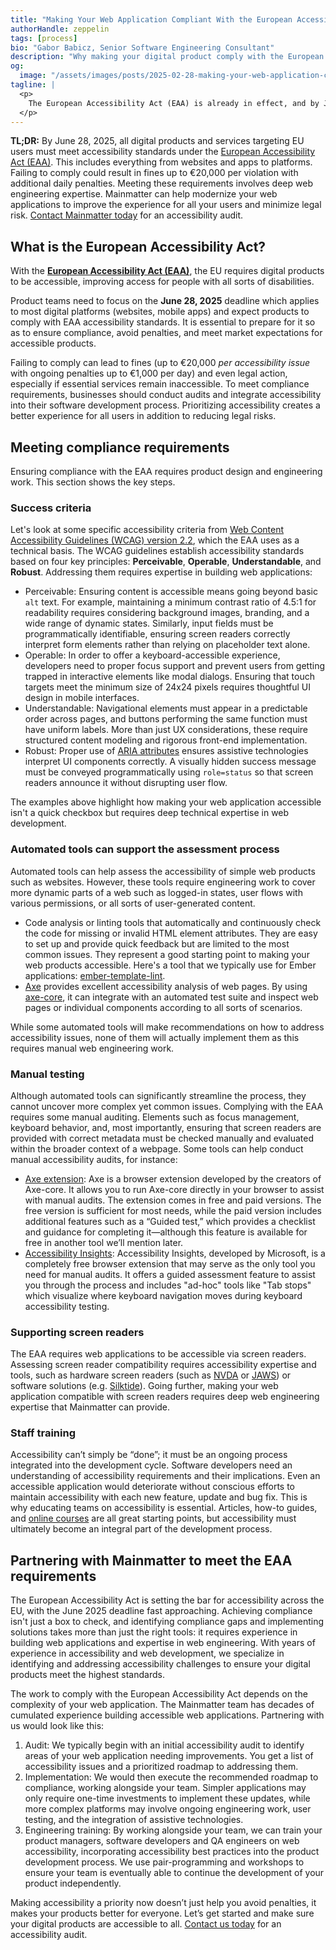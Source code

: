 ```yaml
---
title: "Making Your Web Application Compliant With the European Accessibility Act"
authorHandle: zeppelin
tags: [process]
bio: "Gabor Babicz, Senior Software Engineering Consultant"
description: "Why making your digital product comply with the European Accessibility Act by June 2025 requires web engineering expertise."
og:
  image: "/assets/images/posts/2025-02-28-making-your-web-application-compliant-with-the-european-accessibility-act/og-image.png"
tagline: |
  <p>
    The European Accessibility Act (EAA) is already in effect, and by June 2025, digital products targeting European users must be fully accessible to people with disabilities. If you haven't started planning for compliance, now is the time because non-compliance could cost your business.
  </p>
---
```


**TL;DR:** By June 28, 2025, all digital products and services targeting EU users must meet accessibility standards under the [European Accessibility Act (EAA)](https://employment-social-affairs.ec.europa.eu/policies-and-activities/social-protection-social-inclusion/persons-disabilities/union-equality-strategy-rights-persons-disabilities-2021-2030/european-accessibility-act_en). This includes everything from websites and apps to platforms. Failing to comply could result in fines up to €20,000 per violation with additional daily penalties. Meeting these requirements involves deep web engineering expertise. Mainmatter can help modernize your web applications to improve the experience for all your users and minimize legal risk. [Contact Mainmatter today](/contact) for an accessibility audit.

## What is the **European Accessibility Act**?

With the **[European Accessibility Act (EAA)](https://employment-social-affairs.ec.europa.eu/policies-and-activities/social-protection-social-inclusion/persons-disabilities/union-equality-strategy-rights-persons-disabilities-2021-2030/european-accessibility-act_en)**, the EU requires digital products to be accessible, improving access for people with all sorts of disabilities.

Product teams need to focus on the **June 28, 2025** deadline which applies to most digital platforms (websites, mobile apps) and expect products to comply with EAA accessibility standards. It is essential to prepare for it so as to ensure compliance, avoid penalties, and meet market expectations for accessible products.

Failing to comply can lead to fines (up to €20,000 _per accessibility issue_ with ongoing penalties up to €1,000 per day) and even legal action, especially if essential services remain inaccessible. To meet compliance requirements, businesses should conduct audits and integrate accessibility into their software development process. Prioritizing accessibility creates a better experience for all users in addition to reducing legal risks.

## Meeting compliance requirements

Ensuring compliance with the EAA requires product design and engineering work. This section shows the key steps.

### Success criteria

Let's look at some specific accessibility criteria from [Web Content Accessibility Guidelines (WCAG) version 2.2](https://www.w3.org/WAI/standards-guidelines/wcag/), which the EAA uses as a technical basis. The WCAG guidelines establish accessibility standards based on four key principles: **Perceivable**, **Operable**, **Understandable**, and **Robust**. Addressing them requires expertise in building web applications:


- Perceivable: Ensuring content is accessible means going beyond basic `alt` text. For example, maintaining a minimum contrast ratio of 4.5:1 for readability requires considering background images, branding, and a wide range of dynamic states. Similarly, input fields must be programmatically identifiable, ensuring screen readers correctly interpret form elements rather than relying on placeholder text alone.
- Operable: In order to offer a keyboard-accessible experience, developers need to proper focus support and prevent users from getting trapped in interactive elements like modal dialogs. Ensuring that touch targets meet the minimum size of 24x24 pixels requires thoughtful UI design in mobile interfaces.
- Understandable: Navigational elements must appear in a predictable order across pages, and buttons performing the same function must have uniform labels. More than just UX considerations, these require structured content modeling and rigorous front-end implementation.
- Robust: Proper use of [ARIA attributes](https://developer.mozilla.org/en-US/docs/Web/Accessibility/ARIA) ensures assistive technologies interpret UI components correctly. A visually hidden success message must be conveyed programmatically using `role=status` so that screen readers announce it without disrupting user flow.

The examples above highlight how making your web application accessible isn't a quick checkbox but requires deep technical expertise in web development.

### Automated tools can support the assessment process

Automated tools can help assess the accessibility of simple web products such as websites. However, these tools require engineering work to cover more dynamic parts of a web such as logged-in states, user flows with various permissions, or all sorts of user-generated content.

- Code analysis or linting tools that automatically and continuously check the code for missing or invalid HTML element attributes. They are easy to set up and provide quick feedback but are limited to the most common issues. They represent a good starting point to making your web products accessible. Here's a tool that we typically use for Ember applications: [ember-template-lint](https://github.com/ember-template-lint/ember-template-lint?tab=readme-ov-file).
- [Axe](https://www.deque.com/axe/) provides excellent accessibility analysis of web pages. By using [axe-core](https://github.com/dequelabs/axe-core), it can integrate with an automated test suite and inspect web pages or individual components according to all sorts of scenarios.

While some automated tools will make recommendations on how to address accessibility issues, none of them will actually implement them as this requires manual web engineering work.

### Manual testing

Although automated tools can significantly streamline the process, they cannot uncover more complex yet common issues. Complying with the EAA requires some manual auditing. Elements such as focus management, keyboard behavior, and, most importantly, ensuring that screen readers are provided with correct metadata must be checked manually and evaluated within the broader context of a webpage. Some tools can help conduct manual accessibility audits, for instance:

- [Axe extension](https://www.deque.com/axe/browser-extensions/): Axe is a browser extension developed by the creators of Axe-core. It allows you to run Axe-core directly in your browser to assist with manual audits. The extension comes in free and paid versions. The free version is sufficient for most needs, while the paid version includes additional features such as a “Guided test,” which provides a checklist and guidance for completing it—although this feature is available for free in another tool we’ll mention later.
- [Accessibility Insights](https://accessibilityinsights.io/): Accessibility Insights, developed by Microsoft, is a completely free browser extension that may serve as the only tool you need for manual audits. It offers a guided assessment feature to assist you through the process and includes "ad-hoc" tools like "Tab stops" which visualize where keyboard navigation moves during keyboard accessibility testing.

### Supporting screen readers

The EAA requires web applications to be accessible via screen readers. Assessing screen reader compatibility requires accessibility expertise and tools, such as hardware screen readers (such as [NVDA](https://www.nvaccess.org/download/) or [JAWS](https://www.freedomscientific.com/products/software/jaws/)) or software solutions (e.g. [Silktide](https://silktide.com/toolbar/screen-reader-simulator/)). Going further, making your web application compatible with screen readers requires deep web engineering expertise that Mainmatter can provide.

### Staff training

Accessibility can’t simply be “done”; it must be an ongoing process integrated into the development cycle. Software developers need an understanding of accessibility requirements and their implications. Even an accessible application would deteriorate without conscious efforts to maintain accessibility with each new feature, update and bug fix. This is why educating teams on accessibility is essential. Articles, how-to guides, and [online courses](https://practical-accessibility.today/) are all great starting points, but accessibility must ultimately become an integral part of the development process.

## Partnering with Mainmatter to meet the EAA requirements

The European Accessibility Act is setting the bar for accessibility across the EU, with the June 2025 deadline fast approaching. Achieving compliance isn't just a box to check, and identifying compliance gaps and implementing solutions takes more than just the right tools: it requires experience in building web applications and expertise in web engineering. With years of experience in accessibility and web development, we specialize in identifying and addressing accessibility challenges to ensure your digital products meet the highest standards.

The work to comply with the European Accessibility Act depends on the complexity of your web application. The Mainmatter team has decades of cumulated experience building accessible web applications. Partnering with us would look like this:

1. Audit: We typically begin with an initial accessibility audit to identify areas of your web application needing improvements. You get a list of accessibility issues and a prioritized roadmap to addressing them.
2. Implementation: We would then execute the recommended roadmap to compliance, working alongside your team. Simpler applications may only require one-time investments to implement these updates, while more complex platforms may involve ongoing engineering work, user testing, and the integration of assistive technologies.
3. Engineering training: By working alongside your team, we can train your product managers, software developers and QA engineers on web accessibility, incorporating accessibility best practices into the product development process. We use pair-programming and workshops to ensure your team is eventually able to continue the development of your product independently.

Making accessibility a priority now doesn’t just help you avoid penalties, it makes your products better for everyone. Let’s get started and make sure your digital products are accessible to all. [Contact us today](/contact) for an accessibility audit.
